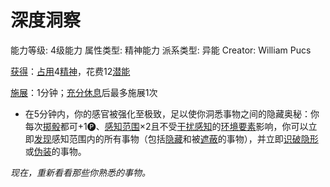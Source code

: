 # 深度洞察

能力等级: 4级能力
属性类型: 精神能力
派系类型: 异能
Creator: William Pucs

<aside>

[获得](https://www.notion.so/1b3d619a067b8027ba38e2c1caf9d84b?pvs=21)：[占用](https://www.notion.so/1b3d619a067b8028a794de6ceed96ec0?pvs=21)4[精神](https://www.notion.so/1b3d619a067b800a8da5d96dd60be2b1?pvs=21)，花费12[潜能](https://www.notion.so/1b3d619a067b80c2bdb4c721adc30021?pvs=21)

</aside>

<aside>

[施展](https://www.notion.so/1b3d619a067b80f38dccf027f026b32f?pvs=21)：1分钟；[充分休息](https://www.notion.so/1b5d619a067b80e2b5fed1c29a10f820?pvs=21)后最多施展1次

- 在5分钟内，你的感官被强化至极致，足以使你洞悉事物之间的隐藏奥秘：你每次[掷骰](https://www.notion.so/1b3d619a067b80f89c53e38483e535c4?pvs=21)都可+1🅟、[感知范围](https://www.notion.so/1b3d619a067b8065b638d07dd11eb74b?pvs=21)×2且不受[干扰感知](https://www.notion.so/1b3d619a067b8049abf5e879401c2a3a?pvs=21)的[环境要素](https://www.notion.so/1b4d619a067b800bbe9ad43d1653d66a?pvs=21)影响，你可以立即[发现](https://www.notion.so/1b3d619a067b8030b4b1d1eba3a2e1a6?pvs=21)感知范围内的所有事物（包括[隐藏](https://www.notion.so/1b3d619a067b8044af06fbca7a2bde60?pvs=21)和被[遮蔽](https://www.notion.so/1b3d619a067b80778e34f8b386199a77?pvs=21)的事物），并立即[识破](https://www.notion.so/1b3d619a067b805498c5f049605bb134?pvs=21)[隐形](https://www.notion.so/1b3d619a067b8044af06fbca7a2bde60?pvs=21)或[伪装](https://www.notion.so/1b3d619a067b80d0a546fb4433641e64?pvs=21)的事物。
</aside>

*现在，重新看看那些你熟悉的事物。*